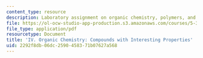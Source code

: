 ```yaml
---
content_type: resource
description: Laboratory assignment on organic chemistry, polymers, and dyes.
file: https://ol-ocw-studio-app-production.s3.amazonaws.com/courses/5-302-introduction-to-experimental-chemistry-january-iap-2005/2292f8db06dc2590458371b07627a568_IV_Organic_2005b.pdf
file_type: application/pdf
resourcetype: Document
title: 'IV. Organic Chemistry: Compounds with Interesting Properties'
uid: 2292f8db-06dc-2590-4583-71b07627a568
---
```

